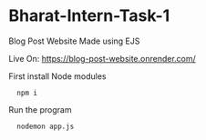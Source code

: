 # Bharat-Intern-Task-1
Blog Post Website
Made using EJS 

Live On: https://blog-post-website.onrender.com/


First install Node modules

      npm i

Run the program

      nodemon app.js
